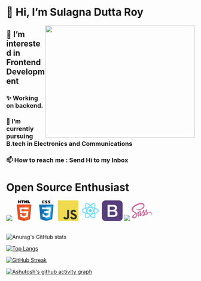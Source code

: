 
<h1>👋 Hi, I’m Sulagna Dutta Roy</h1>
<img align='right' src='https://camo.githubusercontent.com/691cdc5f9c4dc0e88650b97d480af9237d9422963bd1184f95e00087d3aa8bbd/68747470733a2f2f692e696d6775722e636f6d2f72486c456444712e676966' width='400' height='300'>
<h2>👀 I’m interested in Frontend Development</h2>
<h3>✨ Working on backend.</h3>
<h3>🌱 I’m currently pursuing B.tech in Electronics and Communications</h3>
<h3>📫 How to reach me : Send Hi to my Inbox</h3>
<!---
<h1></h1>
Sulagna-Dutta-Roy/Sulagna-Dutta-Roy is a ✨ special ✨ repository because its `README.md` (this file) appears on your GitHub profile.
You can click the Preview link to take a look at your changes.
--->

<h1>Open Source Enthusiast</h1>
<!---------------------------------------->
<code><img src="https://img.icons8.com/color/58/000000/c-plus-plus-logo.png"/></code>
<code><img height="55" src="https://raw.githubusercontent.com/github/explore/80688e429a7d4ef2fca1e82350fe8e3517d3494d/topics/html/html.png"></code>
<code><img height="55" src="https://raw.githubusercontent.com/github/explore/80688e429a7d4ef2fca1e82350fe8e3517d3494d/topics/css/css.png"></code>
<code><img height="55" src="https://raw.githubusercontent.com/github/explore/80688e429a7d4ef2fca1e82350fe8e3517d3494d/topics/javascript/javascript.png"></code>
<code><img height="55" src="https://raw.githubusercontent.com/github/explore/80688e429a7d4ef2fca1e82350fe8e3517d3494d/topics/react/react.png"></code>
<code><img height="55" src="https://raw.githubusercontent.com/github/explore/80688e429a7d4ef2fca1e82350fe8e3517d3494d/topics/bootstrap/bootstrap.png"></code>
<code><img src="https://img.icons8.com/color/58/000000/mysql-logo.png"/></code>
<code><img height="55" src="https://raw.githubusercontent.com/github/explore/80688e429a7d4ef2fca1e82350fe8e3517d3494d/topics/sass/sass.png"></code>
<br/>
<br/>
  
![Anurag's GitHub stats](https://github-readme-stats.vercel.app/api?username=sulagna-dutta-roy&show_icons=true&theme=radical)


[![Top Langs](https://github-readme-stats.vercel.app/api/top-langs/?username=sulagna-dutta-roy&layout=compact&theme=radical)](https://github.com/sulagna-dutta-roy/github-readme-stats)



[![GitHub Streak](https://github-readme-streak-stats.herokuapp.com/?user=Sulagna-Dutta-Roy&theme=dark)](https://git.io/streak-stats)


[![Ashutosh's github activity graph](https://activity-graph.herokuapp.com/graph?username=sulagna-dutta-roy&theme=react-dark)](https://github.com/sulagna-dutta-roy/github-readme-activity-graph)
